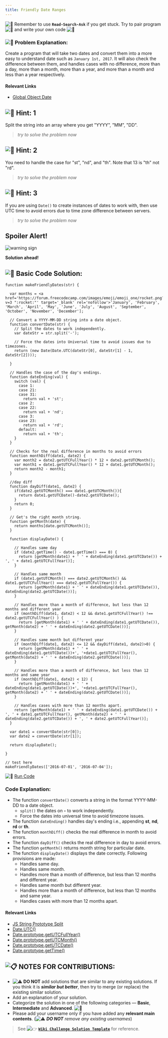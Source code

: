 ```yaml
---
title: Friendly Date Ranges
---
```

![:triangular_flag_on_post:](https://forum.freecodecamp.com/images/emoji/emoji_one/triangular_flag_on_post.png?v=3 ":triangular_flag_on_post:") Remember to use <a>**`Read-Search-Ask`**</a> if you get stuck. Try to pair program ![:busts_in_silhouette:](https://forum.freecodecamp.com/images/emoji/emoji_one/busts_in_silhouette.png?v=3 ":busts_in_silhouette:") and write your own code ![:pencil:](https://forum.freecodecamp.com/images/emoji/emoji_one/pencil.png?v=3 ":pencil:")

### ![:checkered_flag:](https://forum.freecodecamp.com/images/emoji/emoji_one/checkered_flag.png?v=3 ":checkered_flag:") Problem Explanation:

Create a program that will take two dates and convert them into a more easy to understand date such as `January 1st, 2017`. It will also check the difference between them, and handles cases with no difference, more than a day, more than a month, more than a year, and more than a month and less than a year respectively.

#### Relevant Links

*   <a href='https://developer.mozilla.org/en-US/docs/Web/JavaScript/Reference/Global_Objects/Date' target='_blank' rel='nofollow'>Global Object Date</a>

## ![:speech_balloon:](https://forum.freecodecamp.com/images/emoji/emoji_one/speech_balloon.png?v=3 ":speech_balloon:") Hint: 1

Split the string into an array where you get "YYYY", "MM", "DD".

> _try to solve the problem now_

## ![:speech_balloon:](https://forum.freecodecamp.com/images/emoji/emoji_one/speech_balloon.png?v=3 ":speech_balloon:") Hint: 2

You need to handle the case for "st", "nd", and "th". Note that 13 is "th" not "rd".

> _try to solve the problem now_

## ![:speech_balloon:](https://forum.freecodecamp.com/images/emoji/emoji_one/speech_balloon.png?v=3 ":speech_balloon:") Hint: 3

If you are using `Date()` to create instances of dates to work with, then use UTC time to avoid errors due to time zone difference between servers.

> _try to solve the problem now_

## Spoiler Alert!

![warning sign](//discourse-user-assets.s3.amazonaws.com/original/2X/2/2d6c412a50797771301e7ceabd554cef4edcd74d.gif)

**Solution ahead!**

## ![:beginner:](https://forum.freecodecamp.com/images/emoji/emoji_one/beginner.png?v=3 ":beginner:") Basic Code Solution:

    function makeFriendlyDates(str) {

      var months = <a href='https://forum.freecodecamp.com/images/emoji/emoji_one/rocket.png?v=3 ":rocket:"' target='_blank' rel='nofollow'>'January', 'February', 'March', 'April', 'May', 'June', 'July', 'August', 'September', 'October', 'November', 'December'];

      // Convert a YYYY-MM-DD string into a date object.
      function convertDate(str) {
        // Split the dates to work independently.
        var dateStr = str.split('-');

        // Force the dates into Universal time to avoid issues due to timezones.
        return (new Date(Date.UTC(dateStr[0], dateStr[1] - 1, dateStr[2])));

      }

      // Handles the case of the day's endings.
      function dateEnding(val) {
        switch (val) {
          case 1:
          case 21:
          case 31:
            return val + 'st';
          case 2:
          case 22:
            return val + 'nd';
          case 3:
          case 23:
            return val + 'rd';
          default:
            return val + 'th';
        }
      }

      // Checks for the real difference in months to avoid errors
      function monthDiff(date1, date2) {
        var month2 = date2.getUTCFullYear() * 12 + date2.getUTCMonth();
        var month1 = date1.getUTCFullYear() * 12 + date1.getUTCMonth();
        return month2 - month1;
      }

      //day diff
      function dayDiff(date1, date2) {
        if(date2.getUTCMonth() === date1.getUTCMonth()){
          return date1.getUTCDate()-date2.getUTCDate();
        }
        return 0;
      }

      // Get's the right month string.
      function getMonth(date) {
        return months[date.getUTCMonth()];
      }

      function displayDate() {

        // Handles same day
        if (date2.getTime() - date1.getTime() === 0) {
          return [getMonth(date1) + ' ' + dateEnding(date1.getUTCDate()) + ', ' + date1.getUTCFullYear()];
        }

        // Handles same month
        if (date1.getUTCMonth() === date2.getUTCMonth() && date1.getUTCFullYear() === date2.getUTCFullYear()) {
          return [getMonth(date1) + ' ' + dateEnding(date1.getUTCDate()), dateEnding(date2.getUTCDate())];
        }

        // Handles more than a month of difference, but less than 12 months and different year
        if (monthDiff(date1, date2) < 12 && date1.getUTCFullYear() !== date2.getUTCFullYear() ) {
          return [getMonth(date1) + ' ' + dateEnding(date1.getUTCDate()), getMonth(date2) + ' ' + dateEnding(date2.getUTCDate())];
        }

        // Handles same month but different year
        if (monthDiff(date1, date2) <= 12 && dayDiff(date1, date2)>0) {
          return [getMonth(date1) + ' ' + dateEnding(date1.getUTCDate())+', '+date1.getUTCFullYear(), getMonth(date2) + ' ' + dateEnding(date2.getUTCDate())];
        }

        // Handles more than a month of difference, but less than 12 months and same year
        if (monthDiff(date1, date2) < 12) {
          return [getMonth(date1) + ' ' + dateEnding(date1.getUTCDate())+', '+date1.getUTCFullYear(), getMonth(date2) + ' ' + dateEnding(date2.getUTCDate())];
        }

        // Handles cases with more than 12 months apart.
        return [getMonth(date1) + ' ' + dateEnding(date1.getUTCDate()) + ', ' + date1.getUTCFullYear(), getMonth(date2) + ' ' + dateEnding(date2.getUTCDate()) + ', ' + date2.getUTCFullYear()];
      }

      var date1 = convertDate(str[0]);
      var date2 = convertDate(str[1]);

      return displayDate();

    }

    // test here
    makeFriendlyDates(['2016-07-01', '2016-07-04']);

![:rocket:](https://forum.freecodecamp.com/images/emoji/emoji_one/rocket.png?v=3 ":rocket:") <a href='https://repl.it/CLos/0' target='_blank' rel='nofollow'>Run Code</a>

### Code Explanation:

*   The function `convertDate()` converts a string in the format YYYY-MM-DD to a date object.
    *   `split()` the dates on **-** to work independently.
    *   Force the dates into universal time to avoid timezone issues.
*   The function `dateEnding()` handles day's ending i.e., appending **st**, **nd**, **rd** or **th**.
*   The function `monthDiff()` checks the real difference in month to avoid errors.
*   The function `dayDiff()` checks the real difference in day to avoid errors.
*   The function `getMonth()` returns month string for particular date.
*   The function `displayDate()` displays the date correctly. Following provisions are made:
    *   Handles same day.
    *   Handles same month.
    *   Handles more than a month of difference, but less than 12 months and different year.
    *   Handles same month but different year.
    *   Handles more than a month of difference, but less than 12 months and same year.
    *   Handles cases with more than 12 months apart.

#### Relevant Links

*   <a href='http://forum.freecodecamp.com/t/javascript-string-prototype-split/15944' target='_blank' rel='nofollow'>JS String Prototype Split</a>
*   <a href='https://developer.mozilla.org/en-US/docs/Web/JavaScript/Reference/Global_Objects/Date/UTC' target='_blank' rel='nofollow'>Date.UTC()</a>
*   <a href='https://developer.mozilla.org/en-US/docs/Web/JavaScript/Reference/Global_Objects/Date/getUTCFullYear' target='_blank' rel='nofollow'>Date.prototype.getUTCFullYear()</a>
*   <a href='https://developer.mozilla.org/en-US/docs/Web/JavaScript/Reference/Global_Objects/Date/getUTCMonth' target='_blank' rel='nofollow'>Date.prototype.getUTCMonth()</a>
*   <a href='https://developer.mozilla.org/en-US/docs/Web/JavaScript/Reference/Global_Objects/Date/getUTCDate' target='_blank' rel='nofollow'>Date.prototype.getUTCDate()</a>
*   <a href='https://developer.mozilla.org/en-US/docs/Web/JavaScript/Reference/Global_Objects/Date/getTime' target='_blank' rel='nofollow'>Date.prototype.getTime()</a>

## ![:clipboard:](https://forum.freecodecamp.com/images/emoji/emoji_one/clipboard.png?v=3 ":clipboard:") NOTES FOR CONTRIBUTIONS:

*   ![:warning:](https://forum.freecodecamp.com/images/emoji/emoji_one/warning.png?v=3 ":warning:") **DO NOT** add solutions that are similar to any existing solutions. If you think it is **_similar but better_**, then try to merge (or replace) the existing similar solution.
*   Add an explanation of your solution.
*   Categorize the solution in one of the following categories — **Basic**, **Intermediate** and **Advanced**. ![:traffic_light:](https://forum.freecodecamp.com/images/emoji/emoji_one/traffic_light.png?v=3 ":traffic_light:")
*   Please add your username only if you have added any **relevant main contents**. (![:warning:](https://forum.freecodecamp.com/images/emoji/emoji_one/warning.png?v=3 ":warning:") **_DO NOT_** _remove any existing usernames_)

> See ![:point_right:](https://forum.freecodecamp.com/images/emoji/emoji_one/point_right.png?v=3 ":point_right:") <a href='http://forum.freecodecamp.com/t/algorithm-article-template/14272' target='_blank' rel='nofollow'>**`Wiki Challenge Solution Template`**</a> for reference.
